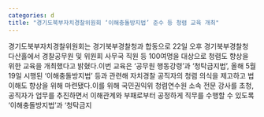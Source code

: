 ```yaml
---
categories: d
title: "경기도북부자치경찰위원회 ‘이해충돌방지법’ 준수 등 청렴 교육 개최"
---
```

경기도북부자치경찰위원회는 경기북부경찰청과 합동으로 22일 오후 경기북부경찰청 다산홀에서 경찰공무원 및 위원회 사무국 직원 등 100여명을 대상으로 청렴도 향상을 위한 교육을 개최했다고 밝혔다.이번 교육은 ‘공무원 행동강령’과 ‘청탁금지법’, 올해 5월 19일 시행된 ‘이해충돌방지법’ 등과 관련해 자치경찰 공직자의 청렴 의식을 제고하고 법 이해도 향상을 위해 마련됐다.이를 위해 국민권익위 청렴연수원 소속 전문 강사를 초청, 공직자가 업무를 추진하면서 이해관계와 부패로부터 공정하게 직무를 수행할 수 있도록 ‘이해충돌방지법’과 ‘청탁금지